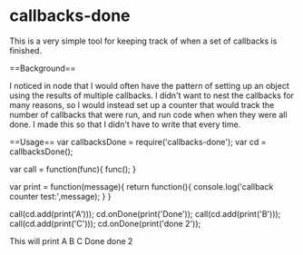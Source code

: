 callbacks-done
==============
This is a very simple tool for keeping track of when a set of callbacks is finished. 

==Background==

I noticed in node that I would often have the pattern of setting up an object using the results of multiple callbacks. I didn't want to nest the callbacks for many reasons, so I would instead set up a counter that would track the number of callbacks that were run, and run code when when they were all done. I made this so that I didn't have to write that every time.

==Usage==
var callbacksDone = require('callbacks-done');
var cd = callbacksDone();

var call = function(func){
  func();
}

var print = function(message){
  return function(){
    console.log('callback counter test:',message);
  }
}

call(cd.add(print('A')));
cd.onDone(print('Done'));
call(cd.add(print('B')));
call(cd.add(print('C')));
cd.onDone(print('done 2'));

This will print
A
B
C
Done
done 2
